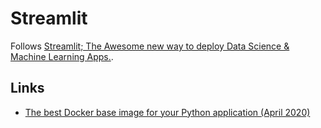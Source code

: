 # Streamlit

Follows
[Streamlit; The Awesome new way to deploy Data Science \& Machine Learning Apps.](https://medium.com/analytics-vidhya/streamlit-the-awesome-new-way-to-deploy-data-science-machine-learning-apps-6929737b7a68).

## Links

- [The best Docker base image for your Python application (April 2020)](https://pythonspeed.com/articles/base-image-python-docker-images/)
